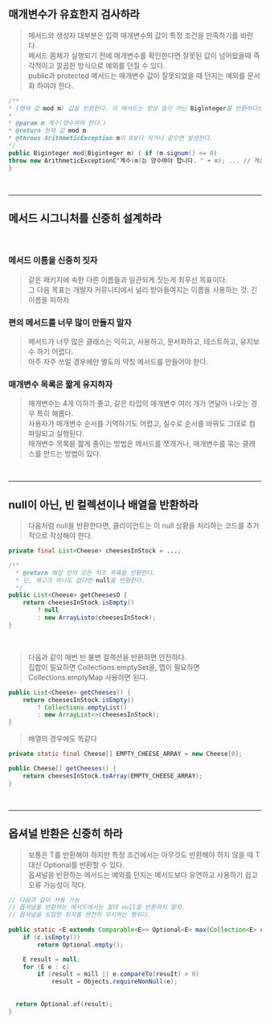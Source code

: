 ## 매개변수가 유효한지 검사하라

> 메서드와 생성자 대부분은 입력 매개변수의 값이 특정 조건을 만족하기를 바란다. <br>
> 메서드 몸체가 실행되기 전에 매개변수를 확인한다면 잘못된 값이 넘어왔을때 즉각적이고 깔끔한 방식으로 예외를 던질 수 있다. <br>
> public과 protected 메서드는 매개변수 값이 잘못되었을 때 던지는 예외를 문서화 하여야 한다.

```java
/**
* (현재 값 mod m) 값을 반환한다. 이 메서드는 항상 음이 아닌 Biglnteger를 반환하다는 점에서 remainder 메서드와 다르다.
*
* @param m 계수(양수여야 한다.)
* @return 현재 값 mod m
* @throws ArithmeticException m이 0보다 작거나 같으면 발생한다.
*/
public Biginteger mod(Biginteger m) { if (m.signum() <= 0)
throw new ArithmeticExceptionC'계수(m)는 양수여야 합니다. " + m); ... // 계산 수행
}
```

<br>
<hr>

## 메서드 시그니처를 신중히 설계하라

<br>

### 메서드 이름을 신중히 짓자

> 같은 패키지에 속한 다른 이름들과 일관되게 짓는게 최우선 목표이다. <br>
> 그 다음 목표는 개발자 커뮤니티에서 널리 받아들여지는 이름을 사용하는 것. 긴 이름을 피하자

### 편의 메서드를 너무 많이 만들지 말자

> 메서드가 너무 많은 클래스는 익히고, 사용하고, 문서화하고, 테스트하고, 유지보수 하기 어렵다. <br>
> 아주 자주 쓰일 경우에만 별도의 약칭 메서드를 만들어야 한다.

### 매개변수 목록은 짧게 유지하자

> 매개변수는 4개 이하가 좋고, 같은 타입의 매개변수 여러 개가 연달아 나오는 경우 특히 해롭다. <br>
> 사용자가 매개변수 순서를 기억하기도 어렵고, 실수로 순서를 바꿔도 그대로 컴파일되고 실행된다. <br>
> 매개변수 목록을 짧게 줄이는 방법은 메서드를 쪼개거나, 매개변수를 묶는 클래스를 만드는 방법이 있다.


<br>
<hr>


## null이 아닌, 빈 컬렉션이나 배열을 반환하라

> 다음처럼 null을 반환한다면, 클라이언트는 이 null 상황을 처리하는 코드를 추가적으로 작성해야 한다.

```java
private final List<Cheese> cheesesInStock = ...;

/**
  * @return 매장 안의 모든 치즈 목록을 반환한다.
  * 단, 재고가 하나도 없다면 null을 반환한다.
  */
public List<Cheese> getCheesesO {
    return cheesesInStock.isEmpty() 
        ? null 
        : new ArrayListo(cheesesInStock);
}
```

<br>

> 다음과 같이 매번 빈 불변 컬렉션을 반환하면 안전하다. <br>
> 집합이 필요하면 Collections.emptySet을, 맵이 필요하면 Collections.emptyMap 사용하면 된다.

```java
public List<Cheese> getCheeses() {
    return cheesesInStock.isEmpty() 
        ? Collections.emptyList()
        : new ArrayList<>(cheesesInStock);
}
```

> 배열의 경우에도 똑같다

```java
private static final Cheese[] EMPTY_CHEESE_ARRAY = new Cheese[0];

public Cheese[] getCheeses() {
    return cheesesInStock.toArray(EMPTY_CHEESE_ARRAY);
}
```


<br>
<hr>


## 옵셔널 반환은 신중히 하라

> 보통은 T를 반환해야 하지만 특정 조건에서는 아무것도 반환해야 하지 않을 때 T 대신 Optional<T>를 반환할 수 있다. <br>
> 옵셔널을 반환하는 메서드는 예외를 던지는 메서드보다 유연하고 사용하기 쉽고 오류 가능성이 작다. 
 
```java
// 다음과 같이 사용 가능
// 옵셔널올 반환하는 메서드에서는 절대 null을 반환하지 말자.
// 옵셔널을 도입한 취지를 완전히 무시하는 행위다.
  
public static <E extends Comparable<E>> Optional<E> max(Collection<E> c) {
    if (c.isEmpty())
        return Optional.empty();

    E result = null;
    for (E e : c)
        if (result = mill || e.compareTo(resuIt) > 0) 
            result = Objects.requireNonNull(e);
        
  
  return Optional.of(result); 
}
```












